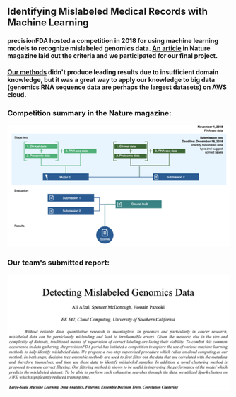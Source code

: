 ## Identifying Mislabeled Medical Records with Machine Learning

#### precisionFDA hosted a competition in 2018 for using machine learning models to recognize mislabeled genomics data. [An article](https://github.com/hpzk/Identifying-Mislabeled-Medical-Records-with-ML/blob/main/docs/mislabeling_correction_challenge.pdf) in Nature magazine laid out the criteria and we participated for our final project.   

#### [Our methods](https://github.com/hpzk/Identifying-Mislabeled-Medical-Records-with-ML/blob/main/Report.pdf) didn't produce leading results due to insufficient domain knowledge, but it was a great way to apply our knowledge to big data (genomics RNA sequence data are perhaps the largest datasets) on AWS cloud.

### Competition summary in the Nature magazine: 
[![alt text](https://github.com/hpzk/Identifying-Mislabeled-Medical-Records-with-ML/blob/main/img/1.png)](https://github.com/hpzk/Identifying-Mislabeled-Medical-Records-with-ML/blob/main/docs/mislabeling_correction_challenge.pdf)

### Our team's submitted report: 
[![alt text](https://github.com/hpzk/Identifying-Mislabeled-Medical-Records-with-ML/blob/main/img/2.png)](https://github.com/hpzk/Identifying-Mislabeled-Medical-Records-with-ML/blob/main/Report.pdf)
